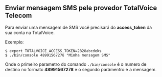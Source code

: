 ## Enviar mensagem SMS pele provedor TotalVoice Telecom

Para enviar uma mensagem de SMS você precisará do **access_token** da sua conta na TotalVoice.

Exemplo:

```
$ export TOTALVOICE_ACCESS_TOKEN=2828abcdeks
$ ./bin/console 48991567278 "Minha mensagem SMS"
```
Onde o primeiro parametro do comando `./bin/console` é o numero de destino no formato **48991567278** e o segundo
parâmentro é a mensagem.